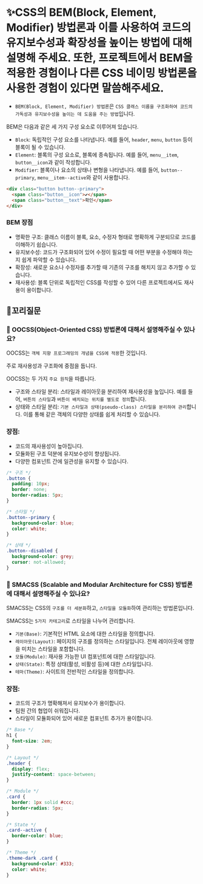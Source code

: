 # ✨CSS의 BEM(Block, Element, Modifier) 방법론과 이를 사용하여 코드의 유지보수성과 확장성을 높이는 방법에 대해 설명해 주세요. 또한, 프로젝트에서 BEM을 적용한 경험이나 다른 CSS 네이밍 방법론을 사용한 경험이 있다면 말씀해주세요.

- `BEM(Block, Element, Modifier) 방법론`은 `CSS 클래스 이름을 구조화하여 코드의 가독성과 유지보수성을 높이는 데 도움을 주는 방법`입니다.

BEM은 다음과 같은 세 가지 구성 요소로 이루어져 있습니다.

- `Block`: 독립적인 구성 요소를 나타냅니다. 예를 들어, `header`, `menu`, `button` 등이 블록이 될 수 있습니다.
- `Element`: 블록의 구성 요소로, 블록에 종속됩니다. 예를 들어, `menu__item`, `button__icon`과 같이 작성합니다.
- `Modifier`: 블록이나 요소의 상태나 변형을 나타냅니다. 예를 들어, `button--primary`, `menu__item--active`와 같이 사용합니다.

```html
<div class="button button--primary">
  <span class="button__icon">✔</span>
  <span class="button__text">확인</span>
</div>
```

### BEM 장점

- 명확한 구조: 클래스 이름이 블록, 요소, 수정자 형태로 명확하게 구분되므로 코드를 이해하기 쉽습니다.
- 유지보수성: 코드가 구조화되어 있어 수정이 필요할 때 어떤 부분을 수정해야 하는지 쉽게 파악할 수 있습니다.
- 확장성: 새로운 요소나 수정자를 추가할 때 기존의 구조를 해치지 않고 추가할 수 있습니다.
- 재사용성: 블록 단위로 독립적인 CSS를 작성할 수 있어 다른 프로젝트에서도 재사용이 용이합니다.

## 🔁꼬리질문

### 🤔 OOCSS(Object-Oriented CSS) 방법론에 대해서 설명해주실 수 있나요?

OOCSS는 `객체 지향 프로그래밍의 개념을 CSS에 적용`한 것입니다.

주로 재사용성과 구조화에 중점을 둡니다.

OOCSS는 두 가지 `주요 원칙`을 따릅니다.

- 구조와 스타일 분리: 스타일과 레이아웃을 분리하여 재사용성을 높입니다. 예를 들어, `버튼의 스타일`과 `버튼이 배치되는 위치를 별도로 정의`합니다.
- 상태와 스타일 분리: `기본 스타일과 상태(pseudo-class) 스타일을 분리하여 관리`합니다. 이를 통해 같은 객체의 다양한 상태를 쉽게 처리할 수 있습니다.

### 장점:

- 코드의 재사용성이 높아집니다.
- 모듈화된 구조 덕분에 유지보수성이 향상됩니다.
- 다양한 컴포넌트 간에 일관성을 유지할 수 있습니다.

```css
/* 구조 */
.button {
  padding: 10px;
  border: none;
  border-radius: 5px;
}

/* 스타일 */
.button--primary {
  background-color: blue;
  color: white;
}

/* 상태 */
.button--disabled {
  background-color: grey;
  cursor: not-allowed;
}
```

### 🤔 SMACSS (Scalable and Modular Architecture for CSS) 방법론에 대해서 설명해주실 수 있나요?

SMACSS는 CSS의 `구조를 더 세분화`하고, `스타일을 모듈화`하여 관리하는 방법론입니다.

SMACSS는 `5가지 카테고리`로 스타일을 나누어 관리합니다.

- `기본(Base)`: 기본적인 HTML 요소에 대한 스타일을 정의합니다.
- `레이아웃(Layout)`: 페이지의 구조를 정의하는 스타일입니다. 전체 레이아웃에 영향을 미치는 스타일을 포함합니다.
- `모듈(Module)`: 재사용 가능한 UI 컴포넌트에 대한 스타일입니다.
- `상태(State)`: 특정 상태(활성, 비활성 등)에 대한 스타일입니다.
- `테마(Theme)`: 사이트의 전반적인 스타일을 정의합니다.

### 장점:

- 코드의 구조가 명확해져서 유지보수가 용이합니다.
- 팀원 간의 협업이 쉬워집니다.
- 스타일이 모듈화되어 있어 새로운 컴포넌트 추가가 용이합니다.

```css
/* Base */
h1 {
  font-size: 2em;
}

/* Layout */
.header {
  display: flex;
  justify-content: space-between;
}

/* Module */
.card {
  border: 1px solid #ccc;
  border-radius: 5px;
}

/* State */
.card--active {
  border-color: blue;
}

/* Theme */
.theme-dark .card {
  background-color: #333;
  color: white;
}
```
